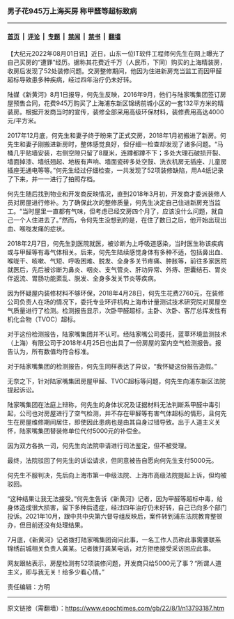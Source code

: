 ### 男子花945万上海买房 称甲醛等超标致病

---

#### [首页](../../../..?n13793187) &nbsp;|&nbsp; [评论](../../../../../epoch-comment?n13793187) &nbsp;|&nbsp; [专题](../../../../../epoch-special?n13793187) &nbsp;|&nbsp; [禁闻](../../../../../epoch-news?n13793187) &nbsp;|&nbsp; [禁书](../../../../../books?n13793187) &nbsp;|&nbsp; [翻墙](https://github.com/gfw-breaker/nogfw/blob/master/README.md?n13793187)


<div class="post_content" id="artbody" itemprop="articleBody">
 <!-- article content begin -->
 <p>
  【大纪元2022年08月01日讯】近日，山东一位IT软件工程师何先生在网上曝光了自己买房的“遭罪”经历。据称其花费近千万（人民币，下同）购买的上海精装房，收房后发现了52处装修问题。交房整修期间，他因为住进新房充当监工而因甲醛超标导致患多种疾病，经过四年治疗仍未好转。
 </p>
 <p>
  陆媒《新黄河》8月1日报导，何先生反映，2016年9月，他们与陆家嘴集团签订房屋预售合同，花费945万购买了上海浦东新区锦绣前城小区的一套132平方米的精装房。根据开发商当时的宣传，装修全部采用高级环保材料，装修费用高达4000元/平方米。
 </p>
 <p>
  2017年12月底，何先生和妻子终于盼来了正式交房，2018年1月初搬进了新房。何先生和妻子刚搬进新房时，整体感觉良好，但仔细一检查却发现了诸多问题。“马桶几乎贴墙安装，右侧空隙只留了8厘米，连蹲都蹲不下；多处大理石破损开裂、墙面掉漆、墙纸翘起、地板有声响、墙面瓷砖多处空鼓、洗衣机房无插座、儿童房插座无通电等等。”何先生经过仔细检查，一共发现了52项装修缺陷，用A4纸记录了下来，并一一进行了拍照存档。
 </p>
 <p>
  何先生随后找到物业和开发商反映情况，直到2018年3月初，开发商才委派装修人员对房屋进行修补。为了确保此次的整修质量，何先生决定自己住进新房充当监工。“当时屋里一直都有气味，但考虑已经交房四个月了，应该没什么问题，就自己一个人住进去了。”然而，令何先生没想到的是，在住了数日之后，他开始出现出血、喉咙发痛的症状。
 </p>
 <p>
  2018年2月7日，何先生到医院就医，被诊断为上呼吸道感染，当时医生称该疾病或与甲醛等有毒气体相关。后来，何先生陆续感觉身体有多种不适，包括鼻出血、喉咙干、咳嗽、气短、呼吸困难、脱发、全身多关节疼痛、肿胀等，前往多家医院就医后，先后被诊断为鼻炎、咽炎、支气管炎、肝功异常、外痔、胆囊结石、胃炎伴返流、胃肠功能紊乱、脱发、全身多发关节炎等疾病。
 </p>
 <p>
  因为怀疑屋内装修材料不够环保，2018年4月28日，何先生花费2760元，在装修公司负责人在场的情况下，委托专业环评机构上海市计量测试技术研究院对房屋空气质量进行了检测。检测报告显示，次卧甲醛超标，主卧、次卧、客厅总挥发性有机化合物（TVOC）超标。
 </p>
 <p>
  对于这份检测报告，陆家嘴集团并不认可。经陆家嘴公司委托，蓝莘环境监测技术（上海）有限公司于2018年4月25日也出具了一份房屋的室内空气检测报告。报告认为，所有数值均符合标准。
 </p>
 <p>
  对于陆家嘴集团的检测报告，何先生同样表达了异议，“我怀疑这份报告造假。”
 </p>
 <p>
  无奈之下，针对陆家嘴集团房屋甲醛、TVOC超标等问题，何先生向浦东新区法院提起诉讼。
 </p>
 <p>
  陆家嘴集团在法庭上辩称，何先生的身体状况及证据材料无法判断系甲醛中毒引起，公司也对房屋进行了空气检测，并不存在甲醛等有害气体超标的情形，且何先生在房屋维修期间居住，即使因此患病也是由其自身过错导致。出于人道主义关怀，陆家嘴集团替装修单位代付5000元的补偿金。
 </p>
 <p>
  因为双方各执一词，何先生向法院申请进行司法鉴定，但不被受理。
 </p>
 <p>
  最终，法院驳回了何先生的诉讼请求，但同意被告自愿向何先生支付5000元。
 </p>
 <p>
  何先生不服判决，先后向上海市第一中级法院、上海市高级法院提起上诉，但均被驳回。
 </p>
 <p>
  “这种结果让我无法接受。”何先生告诉《新黄河》记者，因为甲醛等超标中毒，给身体造成很大损害，留下多种后遗症，经过四年治疗仍未好转，自己已向多个部门投诉。2021年10月，跟中共中央第六督导组反映后，案件转到浦东法院教育整顿办，但目前还没有处理结果。
 </p>
 <p>
  7月底，《新黄河》记者拨打陆家嘴集团询问此事，一名工作人员称此事需要联系锦绣前城相关负责人龚某。记者拨打龚某电话，对方拒绝接受采访回应此事。
 </p>
 <p>
  网友跟帖表示，房屋检测有52项装修问题，开发商只给5000元了事？“所谓人道主义，即与我无关！给多少看心情。”
 </p>
 <p>
  责任编辑：方明
 </p>
 <!-- article content end -->
 <div id="below_article_ad">
 </div>
</div>


---

原文链接（需翻墙）：https://www.epochtimes.com/gb/22/8/1/n13793187.htm